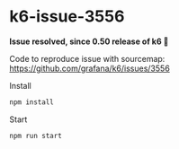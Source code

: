 # k6-issue-3556

**Issue resolved, since 0.50 release of k6 :tada:**

Code to reproduce issue with sourcemap: https://github.com/grafana/k6/issues/3556

Install

```sh
npm install
```

Start

```sh
npm run start
```